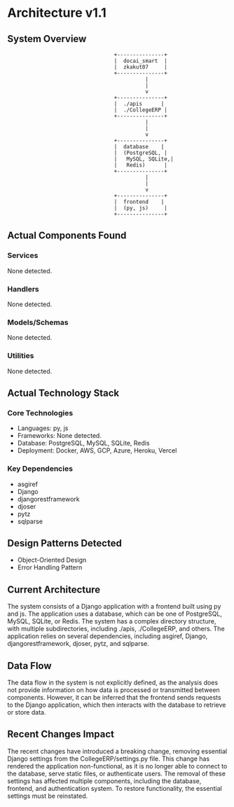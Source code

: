 # Architecture v1.1

## System Overview
```
                                  +---------------+
                                  |  docai_smart  |
                                  |  zkakut07     |
                                  +---------------+
                                            |
                                            |
                                            v
                                  +---------------+
                                  |  ./apis      |
                                  |  ./CollegeERP |
                                  +---------------+
                                            |
                                            |
                                            v
                                  +---------------+
                                  |  database    |
                                  |  (PostgreSQL, |
                                  |   MySQL, SQLite,|
                                  |   Redis)      |
                                  +---------------+
                                            |
                                            |
                                            v
                                  +---------------+
                                  |  frontend    |
                                  |  (py, js)     |
                                  +---------------+
```

## Actual Components Found
### Services
None detected.

### Handlers
None detected.

### Models/Schemas
None detected.

### Utilities
None detected.

## Actual Technology Stack
### Core Technologies
- Languages: py, js
- Frameworks: None detected.
- Database: PostgreSQL, MySQL, SQLite, Redis
- Deployment: Docker, AWS, GCP, Azure, Heroku, Vercel

### Key Dependencies
- asgiref
- Django
- djangorestframework
- djoser
- pytz
- sqlparse

## Design Patterns Detected
- Object-Oriented Design
- Error Handling Pattern

## Current Architecture
The system consists of a Django application with a frontend built using py and js. The application uses a database, which can be one of PostgreSQL, MySQL, SQLite, or Redis. The system has a complex directory structure, with multiple subdirectories, including ./apis, ./CollegeERP, and others. The application relies on several dependencies, including asgiref, Django, djangorestframework, djoser, pytz, and sqlparse.

## Data Flow
The data flow in the system is not explicitly defined, as the analysis does not provide information on how data is processed or transmitted between components. However, it can be inferred that the frontend sends requests to the Django application, which then interacts with the database to retrieve or store data.

## Recent Changes Impact
The recent changes have introduced a breaking change, removing essential Django settings from the CollegeERP/settings.py file. This change has rendered the application non-functional, as it is no longer able to connect to the database, serve static files, or authenticate users. The removal of these settings has affected multiple components, including the database, frontend, and authentication system. To restore functionality, the essential settings must be reinstated.